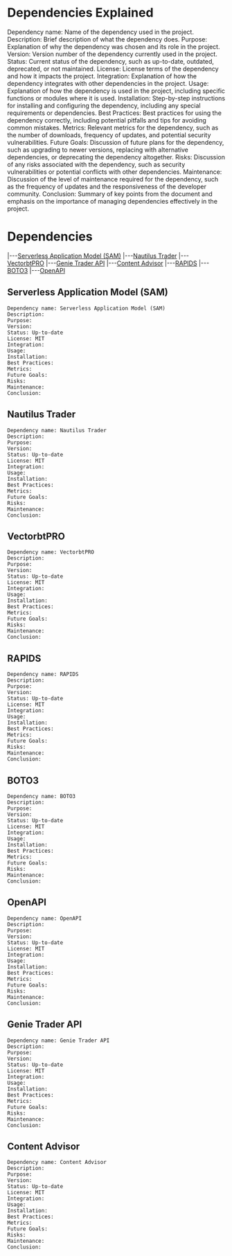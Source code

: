 # Dependencies Explained

Dependency name: Name of the dependency used in the project.
Description: Brief description of what the dependency does.
Purpose: Explanation of why the dependency was chosen and its role in the project.
Version: Version number of the dependency currently used in the project.
Status: Current status of the dependency, such as up-to-date, outdated, deprecated, or not maintained.
License: License terms of the dependency and how it impacts the project.
Integration: Explanation of how the dependency integrates with other dependencies in the project.
Usage: Explanation of how the dependency is used in the project, including specific functions or modules where it is
used.
Installation: Step-by-step instructions for installing and configuring the dependency, including any special
requirements or dependencies.
Best Practices: Best practices for using the dependency correctly, including potential pitfalls and tips for avoiding
common mistakes.
Metrics: Relevant metrics for the dependency, such as the number of downloads, frequency of updates, and potential
security vulnerabilities.
Future Goals: Discussion of future plans for the dependency, such as upgrading to newer versions, replacing with
alternative dependencies, or deprecating the dependency altogether.
Risks: Discussion of any risks associated with the dependency, such as security vulnerabilities or potential conflicts
with other dependencies.
Maintenance: Discussion of the level of maintenance required for the dependency, such as the frequency of updates and
the responsiveness of the developer community.
Conclusion: Summary of key points from the document and emphasis on the importance of managing dependencies effectively
in the project.

# Dependencies

|---[Serverless Application Model (SAM)](https://aws.amazon.com/serverless/sam/)
|---[Nautilus Trader](https://nautilustrader.io/)
|---[VectorbtPRO](https://vectorbt.pro/)
|---[Genie Trader API](https://github.com/Bucanero06/Genie-Trader-API.git)
|---[Content Advisor](https://github.com/Bucanero06/Content-Advisor.git)
|---[RAPIDS](https://rapids.ai/)
|---[BOTO3](https://aws.amazon.com/sdk-for-python/)
|---[OpenAPI](https://github.com/OpenAPITools/openapi-generator)



## Serverless Application Model (SAM)

    Dependency name: Serverless Application Model (SAM)
    Description: 
    Purpose: 
    Version:
    Status: Up-to-date
    License: MIT
    Integration:
    Usage:
    Installation:
    Best Practices:
    Metrics:
    Future Goals:
    Risks:
    Maintenance:
    Conclusion:


## Nautilus Trader

    Dependency name: Nautilus Trader
    Description: 
    Purpose: 
    Version:
    Status: Up-to-date
    License: MIT
    Integration:
    Usage:
    Installation:
    Best Practices:
    Metrics:
    Future Goals:
    Risks:
    Maintenance:
    Conclusion:

## VectorbtPRO

    Dependency name: VectorbtPRO
    Description: 
    Purpose: 
    Version:
    Status: Up-to-date
    License: MIT
    Integration:
    Usage:
    Installation:
    Best Practices:
    Metrics:
    Future Goals:
    Risks:
    Maintenance:
    Conclusion:

## RAPIDS

    Dependency name: RAPIDS
    Description: 
    Purpose: 
    Version:
    Status: Up-to-date
    License: MIT
    Integration:
    Usage:
    Installation:
    Best Practices:
    Metrics:
    Future Goals:
    Risks:
    Maintenance:
    Conclusion:

## BOTO3

    Dependency name: BOTO3
    Description: 
    Purpose: 
    Version:
    Status: Up-to-date
    License: MIT
    Integration:
    Usage:
    Installation:
    Best Practices:
    Metrics:
    Future Goals:
    Risks:
    Maintenance:
    Conclusion:

## OpenAPI

    Dependency name: OpenAPI
    Description: 
    Purpose: 
    Version:
    Status: Up-to-date
    License: MIT
    Integration:
    Usage:
    Installation:
    Best Practices:
    Metrics:
    Future Goals:
    Risks:
    Maintenance:
    Conclusion:

## Genie Trader API

    Dependency name: Genie Trader API
    Description: 
    Purpose: 
    Version:
    Status: Up-to-date
    License: MIT
    Integration:
    Usage:
    Installation:
    Best Practices:
    Metrics:
    Future Goals:
    Risks:
    Maintenance:
    Conclusion:

## Content Advisor

    Dependency name: Content Advisor
    Description: 
    Purpose: 
    Version:
    Status: Up-to-date
    License: MIT
    Integration:
    Usage:
    Installation:
    Best Practices:
    Metrics:
    Future Goals:
    Risks:
    Maintenance:
    Conclusion:    
    
## 